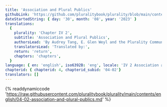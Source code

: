 ```yaml
---
title: 'Association and Plural Publics'
githubLink: 'https://github.com/pluralitybook/plurality/blob/main/contents/english/04-02-association-and-plural-publics.md'
dateStartedString: { day: '30', month: '08', year: '2023' }
translations:
  {
    plurality: 'Chapter IV 2',
    subtitle: 'Association and Plural Publics',
    authorsLead: 'By Audrey Tang, E. Glen Weyl and the Plurality Community',
    translatorsLead: 'Translated by:',
    return: 'return',
    chapters: 'chapters',
  }
language: { en: 'english', iso6392B: 'eng', locale: 'IV 2 Association and Plural Publics' }
chapterid: { chapterid: 4, chapterid_subid: '04-02'}
translators: []
---
```

{% readdynamiccode 'https://raw.githubusercontent.com/pluralitybook/plurality/main/contents/english/04-02-association-and-plural-publics.md' %}
